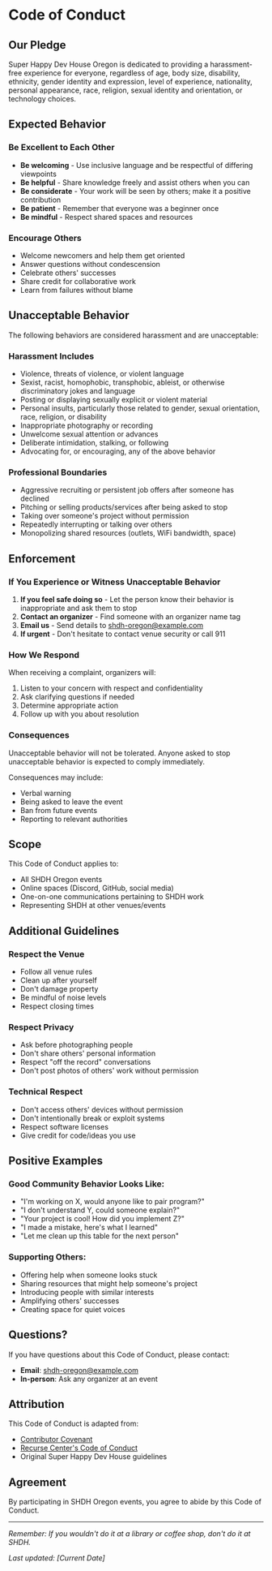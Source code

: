 # Code of Conduct

## Our Pledge

Super Happy Dev House Oregon is dedicated to providing a harassment-free experience for everyone, regardless of age, body size, disability, ethnicity, gender identity and expression, level of experience, nationality, personal appearance, race, religion, sexual identity and orientation, or technology choices.

## Expected Behavior

### Be Excellent to Each Other

- **Be welcoming** - Use inclusive language and be respectful of differing viewpoints
- **Be helpful** - Share knowledge freely and assist others when you can
- **Be considerate** - Your work will be seen by others; make it a positive contribution
- **Be patient** - Remember that everyone was a beginner once
- **Be mindful** - Respect shared spaces and resources

### Encourage Others

- Welcome newcomers and help them get oriented
- Answer questions without condescension
- Celebrate others' successes
- Share credit for collaborative work
- Learn from failures without blame

## Unacceptable Behavior

The following behaviors are considered harassment and are unacceptable:

### Harassment Includes
- Violence, threats of violence, or violent language
- Sexist, racist, homophobic, transphobic, ableist, or otherwise discriminatory jokes and language
- Posting or displaying sexually explicit or violent material
- Personal insults, particularly those related to gender, sexual orientation, race, religion, or disability
- Inappropriate photography or recording
- Unwelcome sexual attention or advances
- Deliberate intimidation, stalking, or following
- Advocating for, or encouraging, any of the above behavior

### Professional Boundaries
- Aggressive recruiting or persistent job offers after someone has declined
- Pitching or selling products/services after being asked to stop
- Taking over someone's project without permission
- Repeatedly interrupting or talking over others
- Monopolizing shared resources (outlets, WiFi bandwidth, space)

## Enforcement

### If You Experience or Witness Unacceptable Behavior

1. **If you feel safe doing so** - Let the person know their behavior is inappropriate and ask them to stop
2. **Contact an organizer** - Find someone with an organizer name tag
3. **Email us** - Send details to shdh-oregon@example.com
4. **If urgent** - Don't hesitate to contact venue security or call 911

### How We Respond

When receiving a complaint, organizers will:
1. Listen to your concern with respect and confidentiality
2. Ask clarifying questions if needed
3. Determine appropriate action
4. Follow up with you about resolution

### Consequences

Unacceptable behavior will not be tolerated. Anyone asked to stop unacceptable behavior is expected to comply immediately.

Consequences may include:
- Verbal warning
- Being asked to leave the event
- Ban from future events
- Reporting to relevant authorities

## Scope

This Code of Conduct applies to:
- All SHDH Oregon events
- Online spaces (Discord, GitHub, social media)
- One-on-one communications pertaining to SHDH work
- Representing SHDH at other venues/events

## Additional Guidelines

### Respect the Venue
- Follow all venue rules
- Clean up after yourself
- Don't damage property
- Be mindful of noise levels
- Respect closing times

### Respect Privacy
- Ask before photographing people
- Don't share others' personal information
- Respect "off the record" conversations
- Don't post photos of others' work without permission

### Technical Respect
- Don't access others' devices without permission
- Don't intentionally break or exploit systems
- Respect software licenses
- Give credit for code/ideas you use

## Positive Examples

### Good Community Behavior Looks Like:
- "I'm working on X, would anyone like to pair program?"
- "I don't understand Y, could someone explain?"
- "Your project is cool! How did you implement Z?"
- "I made a mistake, here's what I learned"
- "Let me clean up this table for the next person"

### Supporting Others:
- Offering help when someone looks stuck
- Sharing resources that might help someone's project
- Introducing people with similar interests
- Amplifying others' successes
- Creating space for quiet voices

## Questions?

If you have questions about this Code of Conduct, please contact:
- **Email**: shdh-oregon@example.com
- **In-person**: Ask any organizer at an event

## Attribution

This Code of Conduct is adapted from:
- [Contributor Covenant](https://www.contributor-covenant.org/)
- [Recurse Center's Code of Conduct](https://www.recurse.com/code-of-conduct)
- Original Super Happy Dev House guidelines

## Agreement

By participating in SHDH Oregon events, you agree to abide by this Code of Conduct.

---

*Remember: If you wouldn't do it at a library or coffee shop, don't do it at SHDH.*

*Last updated: [Current Date]*